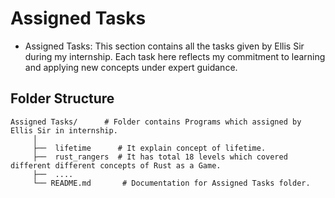 # Assigned Tasks
 - Assigned Tasks: This section contains all the tasks given by Ellis Sir during my internship. Each task here reflects my commitment to learning and applying new concepts under expert guidance.

 ## Folder Structure
  
    Assigned Tasks/      # Folder contains Programs which assigned by Ellis Sir in internship.
         │
         ├──  lifetime      # It explain concept of lifetime.
         ├──  rust_rangers  # It has total 18 levels which covered different different concepts of Rust as a Game.
         ├──  ....            
         └── README.md       # Documentation for Assigned Tasks folder.
    